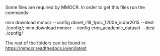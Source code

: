 Some files are required by MMOCR.
In order to get this files run the commands:

mim download mmocr --config dbnet_r18_fpnc_1200e_icdar2015 --dest ./config/; mim download mmocr --config crnn_academic_dataset --dest ./config/

The rest of the folders can be found in: https://mmocr.readthedocs.io/en/latest